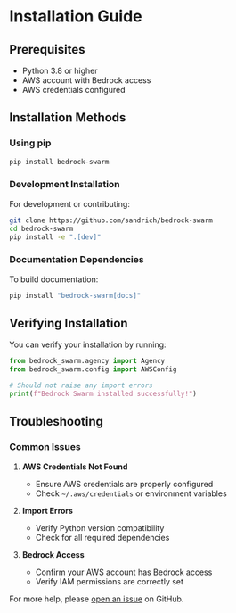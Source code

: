 # Installation Guide

## Prerequisites

- Python 3.8 or higher
- AWS account with Bedrock access
- AWS credentials configured

## Installation Methods

### Using pip

```bash
pip install bedrock-swarm
```

### Development Installation

For development or contributing:

```bash
git clone https://github.com/sandrich/bedrock-swarm
cd bedrock-swarm
pip install -e ".[dev]"
```

### Documentation Dependencies

To build documentation:

```bash
pip install "bedrock-swarm[docs]"
```

## Verifying Installation

You can verify your installation by running:

```python
from bedrock_swarm.agency import Agency
from bedrock_swarm.config import AWSConfig

# Should not raise any import errors
print(f"Bedrock Swarm installed successfully!")
```

## Troubleshooting

### Common Issues

1. **AWS Credentials Not Found**
   - Ensure AWS credentials are properly configured
   - Check `~/.aws/credentials` or environment variables

2. **Import Errors**
   - Verify Python version compatibility
   - Check for all required dependencies

3. **Bedrock Access**
   - Confirm your AWS account has Bedrock access
   - Verify IAM permissions are correctly set

For more help, please [open an issue](https://github.com/sandrich/bedrock-swarm/issues) on GitHub. 